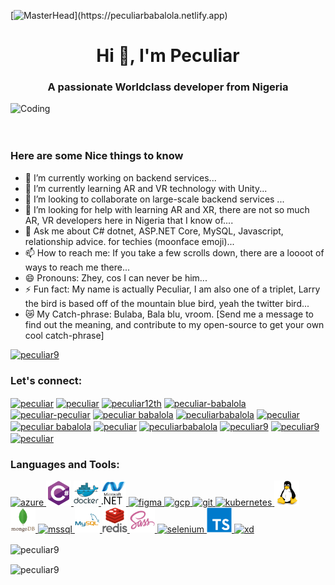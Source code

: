 [![MasterHead](https://1.bp.blogspot.com/-7A4WynwLsM...)](https://peculiarbabalola.netlify.app)

<h1 align="center">Hi 👋, I'm Peculiar</h1>
<h3 align="center">A passionate Worldclass developer from Nigeria</h3>
<img align="right" alt="Coding" width="1000" src="https://camo.githubusercontent.com/cae12fddd9d6982901d82580bdf321d81fb299141098ca1c2d4891870827bf17/68747470733a2f2f6d69726f2e6d656469756d2e636f6d2f6d61782f313336302f302a37513379765349765f7430696f4a2d5a2e676966">


<br/>
<br/>
<br/>


### Here are some Nice things to know
- 🔭 I’m currently working on backend services...
- 🌱 I’m currently learning AR and VR technology with Unity...
- 👯 I’m looking to collaborate on large-scale backend services ...
- 🤔 I’m looking for help with learning AR and XR, there are not so much AR, VR developers here in Nigeria that I know of....
- 💬 Ask me about C# dotnet, ASP.NET Core, MySQL, Javascript, relationship advice. for techies (moonface emoji)...
- 📫 How to reach me: If you take a few scrolls down, there are a loooot of ways to reach me there...
- 😄 Pronouns: Zhey, cos I can never be him...
- ⚡ Fun fact: My name is actually Peculiar, I am also one of a triplet, Larry the bird is based off of the mountain blue bird, yeah the twitter bird...
- 😿 My Catch-phrase: Bulaba, Bala blu, vroom. [Send me a message to find out the meaning, and contribute to my open-source to get your own cool catch-phrase]


<p align="left"> <a href="https://github.com/ryo-ma/github-profile-trophy"><img src="https://github-profile-trophy.vercel.app/?username=peculiar9" alt="peculiar9" /></a> </p>

<h3 align="left">Let's connect:</h3>
<p align="left">
<a href="https://codepen.io/peculiar" target="blank"><img align="center" src="https://raw.githubusercontent.com/rahuldkjain/github-profile-readme-generator/master/src/images/icons/Social/codepen.svg" alt="peculiar" height="30" width="40" /></a>
<a href="https://dev.to/peculiar" target="blank"><img align="center" src="https://raw.githubusercontent.com/rahuldkjain/github-profile-readme-generator/master/src/images/icons/Social/devto.svg" alt="peculiar" height="30" width="40" /></a>
<a href="https://twitter.com/peculiar12th" target="blank"><img align="center" src="https://raw.githubusercontent.com/rahuldkjain/github-profile-readme-generator/master/src/images/icons/Social/twitter.svg" alt="peculiar12th" height="30" width="40" /></a>
<a href="https://linkedin.com/in/peculiar-babalola" target="blank"><img align="center" src="https://raw.githubusercontent.com/rahuldkjain/github-profile-readme-generator/master/src/images/icons/Social/linked-in-alt.svg" alt="peculiar-babalola" height="30" width="40" /></a>
<a href="https://stackoverflow.com/users/peculiar-peculiar" target="blank"><img align="center" src="https://raw.githubusercontent.com/rahuldkjain/github-profile-readme-generator/master/src/images/icons/Social/stack-overflow.svg" alt="peculiar-peculiar" height="30" width="40" /></a>
<a href="https://fb.com/peculiar babalola" target="blank"><img align="center" src="https://raw.githubusercontent.com/rahuldkjain/github-profile-readme-generator/master/src/images/icons/Social/facebook.svg" alt="peculiar babalola" height="30" width="40" /></a>
<a href="https://instagram.com/peculiarbabalola" target="blank"><img align="center" src="https://raw.githubusercontent.com/rahuldkjain/github-profile-readme-generator/master/src/images/icons/Social/instagram.svg" alt="peculiarbabalola" height="30" width="40" /></a>
<a href="https://dribbble.com/peculiar" target="blank"><img align="center" src="https://raw.githubusercontent.com/rahuldkjain/github-profile-readme-generator/master/src/images/icons/Social/dribbble.svg" alt="peculiar" height="30" width="40" /></a>
<a href="https://hashnode.com/peculiar babalola" target="blank"><img align="center" src="https://raw.githubusercontent.com/rahuldkjain/github-profile-readme-generator/master/src/images/icons/Social/hashnode.svg" alt="peculiar babalola" height="30" width="40" /></a>
<a href="https://medium.com/peculiar" target="blank"><img align="center" src="https://raw.githubusercontent.com/rahuldkjain/github-profile-readme-generator/master/src/images/icons/Social/medium.svg" alt="peculiar" height="30" width="40" /></a>
<a href="https://www.hackerrank.com/peculiarbabalola" target="blank"><img align="center" src="https://raw.githubusercontent.com/rahuldkjain/github-profile-readme-generator/master/src/images/icons/Social/hackerrank.svg" alt="peculiarbabalola" height="30" width="40" /></a>
<a href="https://www.leetcode.com/peculiar9" target="blank"><img align="center" src="https://raw.githubusercontent.com/rahuldkjain/github-profile-readme-generator/master/src/images/icons/Social/leet-code.svg" alt="peculiar9" height="30" width="40" /></a>
<a href="https://www.topcoder.com/members/peculiar9" target="blank"><img align="center" src="https://raw.githubusercontent.com/rahuldkjain/github-profile-readme-generator/master/src/images/icons/Social/topcoder.svg" alt="peculiar9" height="30" width="40" /></a>
<a href="https://discord.gg/peculiar" target="blank"><img align="center" src="https://raw.githubusercontent.com/rahuldkjain/github-profile-readme-generator/master/src/images/icons/Social/discord.svg" alt="peculiar" height="30" width="40" /></a>
</p>

<h3 align="left">Languages and Tools:</h3>
<p align="left"> <a href="https://azure.microsoft.com/en-in/" target="_blank" rel="noreferrer"> <img src="https://www.vectorlogo.zone/logos/microsoft_azure/microsoft_azure-icon.svg" alt="azure" width="40" height="40"/> </a> <a href="https://www.w3schools.com/cs/" target="_blank" rel="noreferrer"> <img src="https://raw.githubusercontent.com/devicons/devicon/master/icons/csharp/csharp-original.svg" alt="csharp" width="40" height="40"/> </a> <a href="https://www.docker.com/" target="_blank" rel="noreferrer"> <img src="https://raw.githubusercontent.com/devicons/devicon/master/icons/docker/docker-original-wordmark.svg" alt="docker" width="40" height="40"/> </a> <a href="https://dotnet.microsoft.com/" target="_blank" rel="noreferrer"> <img src="https://raw.githubusercontent.com/devicons/devicon/master/icons/dot-net/dot-net-original-wordmark.svg" alt="dotnet" width="40" height="40"/> </a> <a href="https://www.figma.com/" target="_blank" rel="noreferrer"> <img src="https://www.vectorlogo.zone/logos/figma/figma-icon.svg" alt="figma" width="40" height="40"/> </a> <a href="https://cloud.google.com" target="_blank" rel="noreferrer"> <img src="https://www.vectorlogo.zone/logos/google_cloud/google_cloud-icon.svg" alt="gcp" width="40" height="40"/> </a> <a href="https://git-scm.com/" target="_blank" rel="noreferrer"> <img src="https://www.vectorlogo.zone/logos/git-scm/git-scm-icon.svg" alt="git" width="40" height="40"/> </a> <a href="https://kubernetes.io" target="_blank" rel="noreferrer"> <img src="https://www.vectorlogo.zone/logos/kubernetes/kubernetes-icon.svg" alt="kubernetes" width="40" height="40"/> </a> <a href="https://www.linux.org/" target="_blank" rel="noreferrer"> <img src="https://raw.githubusercontent.com/devicons/devicon/master/icons/linux/linux-original.svg" alt="linux" width="40" height="40"/> </a> <a href="https://www.mongodb.com/" target="_blank" rel="noreferrer"> <img src="https://raw.githubusercontent.com/devicons/devicon/master/icons/mongodb/mongodb-original-wordmark.svg" alt="mongodb" width="40" height="40"/> </a> <a href="https://www.microsoft.com/en-us/sql-server" target="_blank" rel="noreferrer"> <img src="https://www.svgrepo.com/show/303229/microsoft-sql-server-logo.svg" alt="mssql" width="40" height="40"/> </a> <a href="https://www.mysql.com/" target="_blank" rel="noreferrer"> <img src="https://raw.githubusercontent.com/devicons/devicon/master/icons/mysql/mysql-original-wordmark.svg" alt="mysql" width="40" height="40"/> </a> <a href="https://redis.io" target="_blank" rel="noreferrer"> <img src="https://raw.githubusercontent.com/devicons/devicon/master/icons/redis/redis-original-wordmark.svg" alt="redis" width="40" height="40"/> </a> <a href="https://sass-lang.com" target="_blank" rel="noreferrer"> <img src="https://raw.githubusercontent.com/devicons/devicon/master/icons/sass/sass-original.svg" alt="sass" width="40" height="40"/> </a> <a href="https://www.selenium.dev" target="_blank" rel="noreferrer"> <img src="https://raw.githubusercontent.com/detain/svg-logos/780f25886640cef088af994181646db2f6b1a3f8/svg/selenium-logo.svg" alt="selenium" width="40" height="40"/> </a> <a href="https://www.typescriptlang.org/" target="_blank" rel="noreferrer"> <img src="https://raw.githubusercontent.com/devicons/devicon/master/icons/typescript/typescript-original.svg" alt="typescript" width="40" height="40"/> </a> <a href="https://www.adobe.com/products/xd.html" target="_blank" rel="noreferrer"> <img src="https://cdn.worldvectorlogo.com/logos/adobe-xd.svg" alt="xd" width="40" height="40"/> </a> </p>

<p><img align="center" src="https://github-readme-stats.vercel.app/api/top-langs?username=peculiar9&show_icons=true&locale=en&layout=compact" alt="peculiar9" /></p>

<p><img align="center" src="https://github-readme-streak-stats.herokuapp.com/?user=peculiar9&" alt="peculiar9" /></p>


<!--
**Peculiar9/Peculiar9** is a ✨ _special_ ✨ repository because its `README.md` (this file) appears on your GitHub profile.

Here are some ideas to get you started:

- 🔭 I’m currently working on ...
- 🌱 I’m currently learning ...
- 👯 I’m looking to collaborate on ...
- 🤔 I’m looking for help with ...
- 💬 Ask me about ...
- 📫 How to reach me: ...
- 😄 Pronouns: ...
- ⚡ Fun fact: ...
-->
